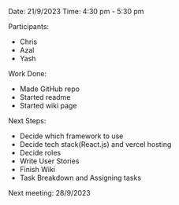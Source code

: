 Date: 21/9/2023
Time: 4:30 pm - 5:30 pm

Participants:
- Chris
- Azal
- Yash

Work Done:
- Made GitHub repo
- Started readme
- Started wiki page

Next Steps:
- Decide which framework to use
- Decide tech stack(React.js) and vercel hosting
- Decide roles 
- Write User Stories
- Finish Wiki
- Task Breakdown and Assigning tasks

Next meeting: 28/9/2023
